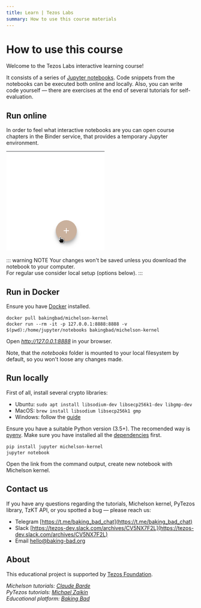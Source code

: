 ```yaml
---
title: Learn | Tezos Labs
summary: How to use this course materials
---
```


# How to use this course
Welcome to the Tezos Labs interactive learning course!   

It consists of a series of [Jupyter notebooks](https://jupyter.org/). Code snippets from the notebooks can be executed both online and locally. Also, you can write code yourself — there are exercises at the end of several tutorials for self-evaluation.  

## Run online
In order to feel what interactive notebooks are you can open course chapters in the Binder service, that provides a temporary Jupyter environment.

![Open in Binder](./.vuepress/public/binder.gif)

::: warning NOTE
Your changes won't be saved unless you download the notebook to your computer.  
For regular use consider local setup (options below).
:::

## Run in Docker

Ensure you have [Docker](https://docs.docker.com/get-docker/) installed.

```
docker pull bakingbad/michelson-kernel
docker run --rm -it -p 127.0.0.1:8888:8888 -v $(pwd):/home/jupyter/notebooks bakingbad/michelson-kernel
```

Open _http://127.0.0.1:8888_ in your browser.  

Note, that the _notebooks_ folder is mounted to your local filesystem by default, so you won't loose any changes made.

## Run locally

First of all, install several crypto libraries:
* Ubuntu: `sudo apt install libsodium-dev libsecp256k1-dev libgmp-dev`
* MacOS: `brew install libsodium libsecp256k1 gmp`
* Windows: follow the [guide](https://github.com/baking-bad/pytezos#windows)

Ensure you have a suitable Python version (3.5+). 
The recomended way is [pyenv](https://github.com/pyenv/pyenv-installer).
Make sure you have installed all the [dependencies](https://github.com/pyenv/pyenv/wiki/Common-build-problems) first.

```
pip install jupyter michelson-kernel
jupyter notebook
```

Open the link from the command output, create new notebook with Michelson kernel.

## Contact us
If you have any questions regarding the tutorials, Michelson kernel, PyTezos library, TzKT API, or you spotted a bug — please reach us:
* Telegram [https://t.me/baking_bad_chat](https://t.me/baking_bad_chat)
* Slack [https://tezos-dev.slack.com/archives/CV5NX7F2L](https://tezos-dev.slack.com/archives/CV5NX7F2L)
* Email [hello@baking-bad.org](mailto://hello@baking-bad.org)

## About

This educational project is supported by [Tezos Foundation](https://tezos.foundation). 

*Michelson tutorials: [Claude Barde](https://twitter.com/claudebarde)*  
*PyTezos tutorials: [Michael Zaikin](https://github.com/m-kus)*  
*Educational platform: [Baking Bad](https://baking-bad.org/docs)*  

